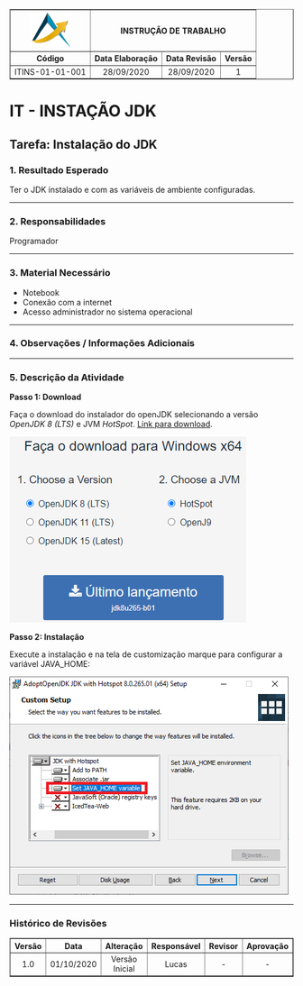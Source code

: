 <table border="1">
    <tr>
        <th><img width="75" src="imagens/path41.png"></th>
        <th colspan=3>INSTRUÇÃO DE TRABALHO</th>
    </tr>
    <tr>
        <th>Código</th>
        <th>Data Elaboração</th>
        <th>Data Revisão</th>
        <th>Versão</th>
    </tr>
    <tr style="text-align: center;">
        <td>ITINS-01-01-001</td>
        <td>28/09/2020</td>
        <td>28/09/2020</td>
        <td>1</td>
    </tr>
</table>

# IT - INSTAÇÃO JDK

## Tarefa: Instalação do JDK

### **1. Resultado Esperado**

Ter o JDK instalado e com as variáveis de ambiente configuradas.

----------
### **2. Responsabilidades**

Programador

----------
### **3. Material Necessário**

- Notebook
- Conexão com a internet
- Acesso administrador no sistema operacional

----------
### **4. Observações / Informações Adicionais** 

----------
### **5. Descrição da Atividade**

**Passo 1: Download**

Faça o download do instalador do openJDK selecionando a versão *OpenJDK 8 (LTS)* e JVM *HotSpot*. [Link para download](https://adoptopenjdk.net/).

![Página de download](imagens/openJDK.png)

**Passo 2: Instalação**

Execute a instalação e na tela de customização marque para configurar a variável JAVA_HOME:

![Organização da pasta](imagens/java-set-variable.png)

----------
### Histórico de Revisões
<table border="1">
    <tr>
        <th>Versão</th>
        <th>Data</th>
        <th>Alteração</th>
        <th>Responsável</th>
        <th>Revisor</th>
        <th>Aprovação</th>
    </tr>
    <tr style="text-align: center;">
        <td>1.0</td>
        <td>01/10/2020</td>
        <td>Versão Inicial</td>
        <td>Lucas</td>
        <td>-</td>
        <td>-</td>
    </tr>
</table>